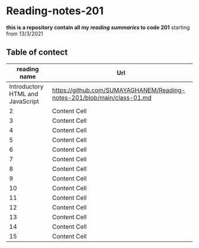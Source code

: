 # Reading-notes-201

**this is a repository contain all my *reading summaries* to code 201** 
starting from 13/3/2021

## Table of contect

| reading name  | Url |
| ------------- | ------------- |
|Introductory HTML and JavaScript| https://github.com/SUMAYAGHANEM/Reading-notes-201/blob/main/class-01.md|
|2              | Content Cell  |
|3              | Content Cell  |
|4              | Content Cell  |
|5              | Content Cell  |
|6              | Content Cell  |
|7              | Content Cell  |
|8              | Content Cell  |
|9              | Content Cell  |
|10             | Content Cell  |
|11             | Content Cell  |
|12             | Content Cell  |
|13             | Content Cell  |
|14             | Content Cell  |
|15             | Content Cell  |

